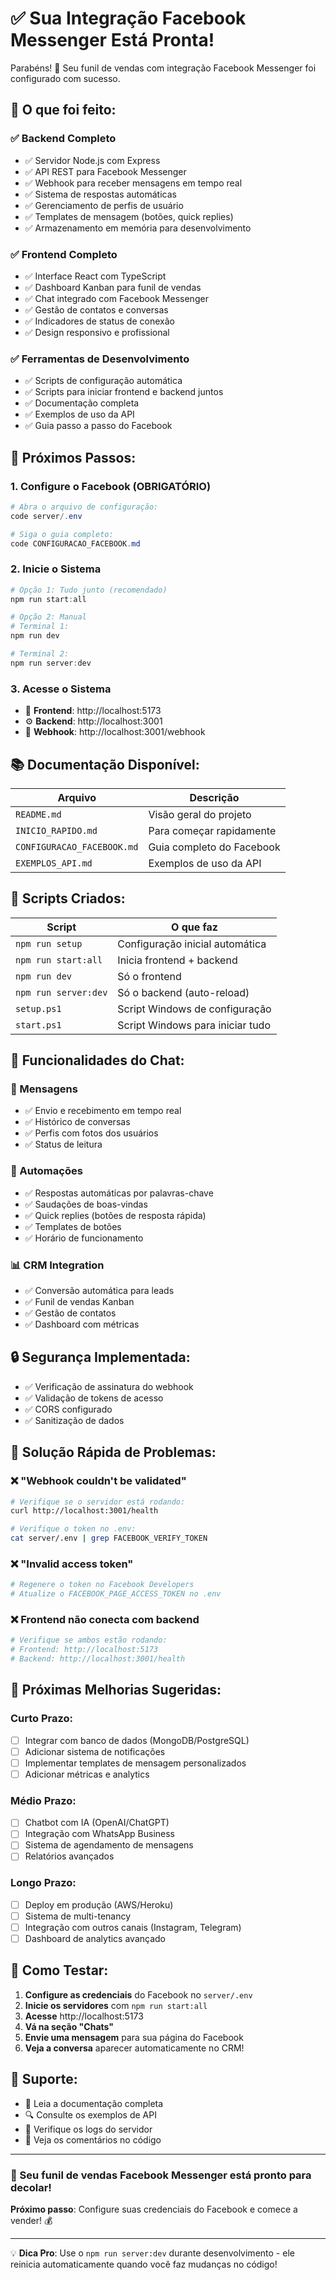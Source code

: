 # ✅ Sua Integração Facebook Messenger Está Pronta!

Parabéns! 🎉 Seu funil de vendas com integração Facebook Messenger foi configurado com sucesso.

## 🎯 O que foi feito:

### ✅ Backend Completo
- ✅ Servidor Node.js com Express
- ✅ API REST para Facebook Messenger
- ✅ Webhook para receber mensagens em tempo real
- ✅ Sistema de respostas automáticas
- ✅ Gerenciamento de perfis de usuário
- ✅ Templates de mensagem (botões, quick replies)
- ✅ Armazenamento em memória para desenvolvimento

### ✅ Frontend Completo  
- ✅ Interface React com TypeScript
- ✅ Dashboard Kanban para funil de vendas
- ✅ Chat integrado com Facebook Messenger
- ✅ Gestão de contatos e conversas
- ✅ Indicadores de status de conexão
- ✅ Design responsivo e profissional

### ✅ Ferramentas de Desenvolvimento
- ✅ Scripts de configuração automática
- ✅ Scripts para iniciar frontend e backend juntos
- ✅ Documentação completa
- ✅ Exemplos de uso da API
- ✅ Guia passo a passo do Facebook

## 🚀 Próximos Passos:

### 1. Configure o Facebook (OBRIGATÓRIO)
```powershell
# Abra o arquivo de configuração:
code server/.env

# Siga o guia completo:
code CONFIGURACAO_FACEBOOK.md
```

### 2. Inicie o Sistema
```powershell
# Opção 1: Tudo junto (recomendado)
npm run start:all

# Opção 2: Manual
# Terminal 1:
npm run dev

# Terminal 2:
npm run server:dev
```

### 3. Acesse o Sistema
- 🎨 **Frontend**: http://localhost:5173
- ⚙️ **Backend**: http://localhost:3001
- 🔗 **Webhook**: http://localhost:3001/webhook

## 📚 Documentação Disponível:

| Arquivo | Descrição |
|---------|-----------|
| `README.md` | Visão geral do projeto |
| `INICIO_RAPIDO.md` | Para começar rapidamente |
| `CONFIGURACAO_FACEBOOK.md` | Guia completo do Facebook |
| `EXEMPLOS_API.md` | Exemplos de uso da API |

## 🔧 Scripts Criados:

| Script | O que faz |
|--------|-----------|
| `npm run setup` | Configuração inicial automática |
| `npm run start:all` | Inicia frontend + backend |
| `npm run dev` | Só o frontend |
| `npm run server:dev` | Só o backend (auto-reload) |
| `setup.ps1` | Script Windows de configuração |
| `start.ps1` | Script Windows para iniciar tudo |

## 🎨 Funcionalidades do Chat:

### 💬 Mensagens
- ✅ Envio e recebimento em tempo real
- ✅ Histórico de conversas
- ✅ Perfis com fotos dos usuários
- ✅ Status de leitura

### 🤖 Automações
- ✅ Respostas automáticas por palavras-chave
- ✅ Saudações de boas-vindas
- ✅ Quick replies (botões de resposta rápida)
- ✅ Templates de botões
- ✅ Horário de funcionamento

### 📊 CRM Integration
- ✅ Conversão automática para leads
- ✅ Funil de vendas Kanban
- ✅ Gestão de contatos
- ✅ Dashboard com métricas

## 🔒 Segurança Implementada:

- ✅ Verificação de assinatura do webhook
- ✅ Validação de tokens de acesso
- ✅ CORS configurado
- ✅ Sanitização de dados

## 🚨 Solução Rápida de Problemas:

### ❌ "Webhook couldn't be validated"
```bash
# Verifique se o servidor está rodando:
curl http://localhost:3001/health

# Verifique o token no .env:
cat server/.env | grep FACEBOOK_VERIFY_TOKEN
```

### ❌ "Invalid access token"
```bash
# Regenere o token no Facebook Developers
# Atualize o FACEBOOK_PAGE_ACCESS_TOKEN no .env
```

### ❌ Frontend não conecta com backend
```bash
# Verifique se ambos estão rodando:
# Frontend: http://localhost:5173
# Backend: http://localhost:3001/health
```

## 🌟 Próximas Melhorias Sugeridas:

### Curto Prazo:
- [ ] Integrar com banco de dados (MongoDB/PostgreSQL)
- [ ] Adicionar sistema de notificações
- [ ] Implementar templates de mensagem personalizados
- [ ] Adicionar métricas e analytics

### Médio Prazo:
- [ ] Chatbot com IA (OpenAI/ChatGPT)
- [ ] Integração com WhatsApp Business
- [ ] Sistema de agendamento de mensagens
- [ ] Relatórios avançados

### Longo Prazo:
- [ ] Deploy em produção (AWS/Heroku)
- [ ] Sistema de multi-tenancy
- [ ] Integração com outros canais (Instagram, Telegram)
- [ ] Dashboard de analytics avançado

## 🎯 Como Testar:

1. **Configure as credenciais** do Facebook no `server/.env`
2. **Inicie os servidores** com `npm run start:all`
3. **Acesse** http://localhost:5173
4. **Vá na seção "Chats"**
5. **Envie uma mensagem** para sua página do Facebook
6. **Veja a conversa** aparecer automaticamente no CRM!

## 🤝 Suporte:

- 📖 Leia a documentação completa
- 🔍 Consulte os exemplos de API  
- 🐛 Verifique os logs do servidor
- 📝 Veja os comentários no código

---

### 🚀 Seu funil de vendas Facebook Messenger está pronto para decolar!

**Próximo passo**: Configure suas credenciais do Facebook e comece a vender! 💰

---

💡 **Dica Pro**: Use o `npm run server:dev` durante desenvolvimento - ele reinicia automaticamente quando você faz mudanças no código!
